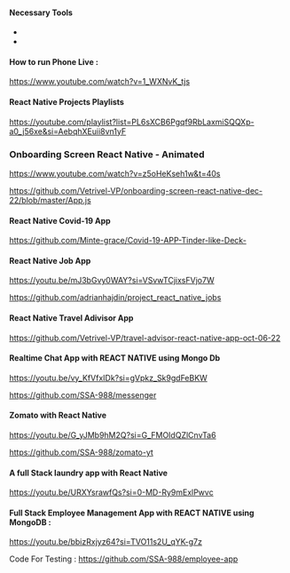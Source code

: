 #### Necessary Tools

- [1]: https://icons.expo.fyi/Index/FontAwesome6/landmark
- [2]: https://colorhunt.co/palettes/dark

#### How to run Phone Live :

https://www.youtube.com/watch?v=1_WXNvK_tjs

#### React Native Projects Playlists

https://youtube.com/playlist?list=PL6sXCB6Pgqf9RbLaxmiSQQXp-a0_j56xe&si=AebqhXEuii8vn1yF

### Onboarding Screen React Native - Animated

https://www.youtube.com/watch?v=z5oHeKseh1w&t=40s

https://github.com/Vetrivel-VP/onboarding-screen-react-native-dec-22/blob/master/App.js

#### React Native Covid-19 App

https://github.com/Minte-grace/Covid-19-APP-Tinder-like-Deck-

#### React Native Job App

https://youtu.be/mJ3bGvy0WAY?si=VSvwTCjixsFVjo7W

https://github.com/adrianhajdin/project_react_native_jobs

#### React Native Travel Adivisor App

https://github.com/Vetrivel-VP/travel-advisor-react-native-app-oct-06-22

#### Realtime Chat App with REACT NATIVE using Mongo Db

https://youtu.be/vy_KfVfxIDk?si=gVpkz_Sk9gdFeBKW

https://github.com/SSA-988/messenger

#### Zomato with React Native

https://youtu.be/G_yJMb9hM2Q?si=G_FMOIdQZlCnvTa6

https://github.com/SSA-988/zomato-yt

#### A full Stack laundry app with React Native

https://youtu.be/URXYsrawfQs?si=0-MD-Ry9mExlPwvc

#### Full Stack Employee Management App with REACT NATIVE using MongoDB :

https://youtu.be/bbizRxjyz64?si=TVO11s2U_qYK-g7z

Code For Testing : https://github.com/SSA-988/employee-app
